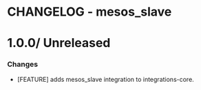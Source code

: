 # CHANGELOG - mesos_slave

1.0.0/ Unreleased
==================

### Changes

* [FEATURE] adds mesos_slave integration to integrations-core.

